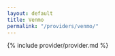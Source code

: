 ```yaml
---
layout: default
title: Venmo
permalink: "/providers/venmo/"
---
```


{% include provider/provider.md %}
